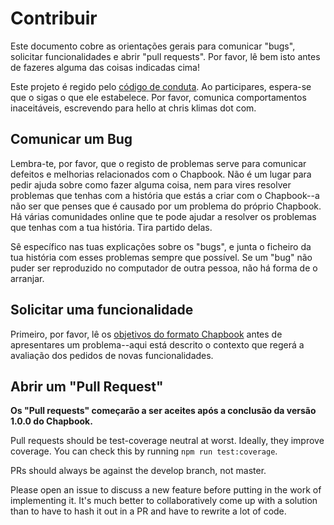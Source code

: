 # Contribuir

Este documento cobre as orientações gerais para comunicar "bugs", solicitar
funcionalidades e abrir "pull requests". Por favor, lê bem isto antes de
fazeres alguma das coisas indicadas cima!

Este projeto é regido pelo [código de conduta](CODE_OF_CONDUCT.md). Ao participares,
espera-se que o sigas o que ele estabelece. Por favor, comunica comportamentos
inaceitáveis, escrevendo para hello at chris klimas dot com.

## Comunicar um Bug

Lembra-te, por favor, que o registo de problemas serve para comunicar defeitos e
melhorias relacionados com o Chapbook. Não é um lugar para pedir ajuda sobre
como fazer alguma coisa, nem para vires resolver problemas que tenhas com a
história que estás a criar com o Chapbook--a não ser que penses que é causado
por um problema do próprio Chapbook.
Há várias comunidades online que te pode ajudar a resolver os problemas que tenhas
com a tua história. Tira partido delas.  

Sê específico nas tuas explicações sobre os "bugs", e junta o ficheiro da tua história com esses problemas sempre que possível. Se um "bug" não puder ser reproduzido no computador de outra pessoa, não há forma de o arranjar.

## Solicitar uma funcionalidade

Primeiro, por favor, lê os [objetivos do formato Chapbook](DESIGN_GOALS.md) antes de apresentares um problema--aqui está descrito o contexto que regerá a avaliação dos pedidos de novas funcionalidades.

## Abrir um "Pull Request"

**Os "Pull requests" começarão a ser aceites após a conclusão da versão 1.0.0 do Chapbook.**

Pull requests should be test-coverage neutral at worst. Ideally, they improve
coverage. You can check this by running `npm run test:coverage`.

PRs should always be against the develop branch, not master.

Please open an issue to discuss a new feature before putting in the work of
implementing it. It's much better to collaboratively come up with a solution
than to have to hash it out in a PR and have to rewrite a lot of code.
